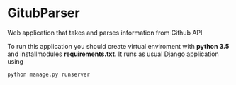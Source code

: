 # GitubParser
Web application that takes and parses information from Github API

To run this application you should create virtual enviroment with **python 3.5** and installmodules **requirements.txt**. It runs as usual Django application using 

```
python manage.py runserver 
```

